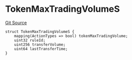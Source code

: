 # TokenMaxTradingVolumeS
[Git Source](https://github.com/thrackle-io/tron/blob/f3bd6a25d2a231a2f0551b95491d3fdfe01415dc/src/client/token/handler/diamond/RuleStorage.sol)


```solidity
struct TokenMaxTradingVolumeS {
    mapping(ActionTypes => bool) tokenMaxTradingVolume;
    uint32 ruleId;
    uint256 transferVolume;
    uint64 lastTransferTime;
}
```

